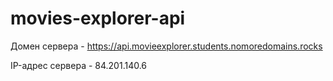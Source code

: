 # movies-explorer-api

Домен сервера - https://api.movieexplorer.students.nomoredomains.rocks

IP-адрес сервера - 84.201.140.6
